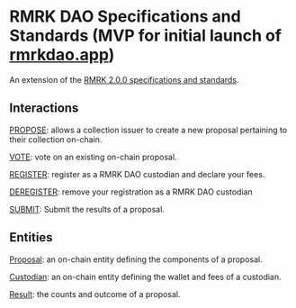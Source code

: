 # RMRK DAO Specifications and Standards (MVP for initial launch of [rmrkdao.app](https://rmrkdao.app))
An extension of the [RMRK 2.0.0 specifications and standards](https://github.com/rmrk-team/rmrk-spec#extending-the-standard).

## Interactions
[PROPOSE](./interactions/PROPOSE.md): allows a collection issuer to create a new proposal pertaining to their collection on-chain.

[VOTE](./interactions/VOTE.md): vote on an existing on-chain proposal.

[REGISTER](./interactions/REGISTER.md): register as a RMRK DAO custodian and declare your fees.

[DEREGISTER](./interactions/DEREGISTER.md): remove your registration as a RMRK DAO custodian

[SUBMIT](./interactions/SUBMIT.md): Submit the results of a proposal.

## Entities
[Proposal](./entities/proposal.md): an on-chain entity defining the components of a proposal.

[Custodian](./entities/custodian.md): an on-chain entity defining the wallet and fees of a custodian.

[Result](./entities/result.md): the counts and outcome of a proposal.
